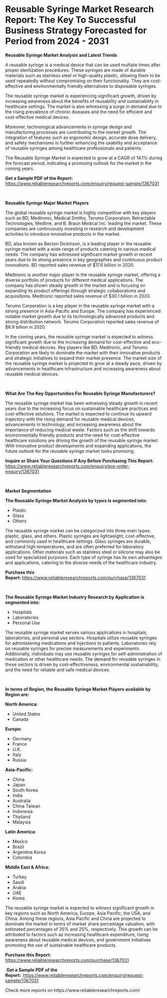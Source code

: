 <p><h1>Reusable Syringe Market Research Report: The Key To Successful Business Strategy Forecasted for Period from 2024 - 2031</h1></p><p><strong>Reusable Syringe Market Analysis and Latest Trends</strong></p>
<p><p>A reusable syringe is a medical device that can be used multiple times after proper sterilization procedures. These syringes are made of durable materials such as stainless steel or high-quality plastic, allowing them to be used repeatedly without compromising on their functionality. They are cost-effective and environmentally friendly alternatives to disposable syringes.</p><p>The reusable syringe market is experiencing significant growth, driven by increasing awareness about the benefits of reusability and sustainability in healthcare settings. The market is also witnessing a surge in demand due to the rising prevalence of chronic diseases and the need for efficient and cost-effective medical devices.</p><p>Moreover, technological advancements in syringe design and manufacturing processes are contributing to the market growth. The integration of features such as ergonomic design, accurate dose delivery, and safety mechanisms is further enhancing the usability and acceptance of reusable syringes among healthcare professionals and patients.</p><p>The Reusable Syringe Market is expected to grow at a CAGR of 14.1% during the forecast period, indicating a promising outlook for the market in the coming years.</p></p>
<p><strong>Get a Sample PDF of the Report:&nbsp;</strong> <a href="https://www.reliableresearchreports.com/enquiry/request-sample/1367031">https://www.reliableresearchreports.com/enquiry/request-sample/1367031</a></p>
<p>&nbsp;</p>
<p><strong>Reusable Syringe Major Market Players</strong></p>
<p><p>The global reusable syringe market is highly competitive with key players such as BD, Medtronic, Medical Smiths, Terumo Corporation, Retractable Technologies, Medline, and B. Braun Medical Inc. leading the market. These companies are continuously investing in research and development activities to introduce innovative products in the market.</p><p>BD, also known as Becton Dickinson, is a leading player in the reusable syringe market with a wide range of products catering to various medical needs. The company has witnessed significant market growth in recent years due to its strong presence in key geographies and continuous product innovations. BD reported sales revenue of $17.6 billion in 2020.</p><p>Medtronic is another major player in the reusable syringe market, offering a diverse portfolio of products for different medical applications. The company has shown steady growth in the market and is focusing on expanding its product offerings through strategic collaborations and acquisitions. Medtronic reported sales revenue of $30.1 billion in 2020.</p><p>Terumo Corporation is a key player in the reusable syringe market with a strong presence in Asia-Pacific and Europe. The company has experienced notable market growth due to its technologically advanced products and strong distribution network. Terumo Corporation reported sales revenue of $6.9 billion in 2020.</p><p>In the coming years, the reusable syringe market is expected to witness significant growth due to the increasing demand for cost-effective and eco-friendly medical devices. Key players like BD, Medtronic, and Terumo Corporation are likely to dominate the market with their innovative products and strategic initiatives to expand their market presence. The market size of the reusable syringe market is projected to grow at a steady pace, driven by advancements in healthcare infrastructure and increasing awareness about reusable medical devices.</p></p>
<p>&nbsp;</p>
<p><strong>What Are The Key Opportunities For Reusable Syringe Manufacturers?</strong></p>
<p><p>The reusable syringe market has been witnessing steady growth in recent years due to the increasing focus on sustainable healthcare practices and cost-effective solutions. The market is expected to continue its upward trajectory with the rising demand for reusable medical devices, advancements in technology, and increasing awareness about the importance of reducing medical waste. Factors such as the shift towards environmentally friendly products and the need for cost-effective healthcare solutions are driving the growth of the reusable syringe market. With innovative product developments and expanding applications, the future outlook for the reusable syringe market looks promising.</p></p>
<p><strong>Inquire or Share Your Questions If Any Before Purchasing This Report:</strong> <a href="https://www.reliableresearchreports.com/enquiry/pre-order-enquiry/1367031">https://www.reliableresearchreports.com/enquiry/pre-order-enquiry/1367031</a></p>
<p>&nbsp;</p>
<p><strong>Market Segmentation</strong></p>
<p><strong>The Reusable Syringe Market Analysis by types is segmented into:</strong></p>
<p><ul><li>Plastic</li><li>Glass</li><li>Others</li></ul></p>
<p><p>The reusable syringe market can be categorized into three main types: plastic, glass, and others. Plastic syringes are lightweight, cost-effective, and commonly used in healthcare settings. Glass syringes are durable, withstand high temperatures, and are often preferred for laboratory applications. Other materials such as stainless steel or silicone may also be used for specialized purposes. Each type of syringe has its own advantages and applications, catering to the diverse needs of the healthcare industry.</p></p>
<p><strong>Purchase this Report:&nbsp;</strong><a href="https://www.reliableresearchreports.com/purchase/1367031">https://www.reliableresearchreports.com/purchase/1367031</a></p>
<p>&nbsp;</p>
<p><strong>The Reusable Syringe Market Industry Research by Application is segmented into:</strong></p>
<p><ul><li>Hospitals</li><li>Laboratories</li><li>Personal Use</li></ul></p>
<p><p>The reusable syringe market serves various applications in hospitals, laboratories, and personal use sectors. Hospitals utilize reusable syringes for administering medications and injections to patients. Laboratories rely on reusable syringes for precise measurements and experiments. Additionally, individuals may use reusable syringes for self-administration of medication or other healthcare needs. The demand for reusable syringes in these sectors is driven by cost-effectiveness, environmental sustainability, and the need for reliable and safe medical devices.</p></p>
<p>&nbsp;</p>
<p><strong>In terms of Region, the Reusable Syringe Market Players available by Region are:</strong></p>
<p>
    <p> <strong> North America: </strong>
        <ul>
            <li>United States</li>
            <li>Canada</li>
        </ul>
        </p> 
    <p> <strong> Europe: </strong>
        <ul>
            <li>Germany</li>
            <li>France</li>
            <li>U.K.</li>
            <li>Italy</li>
            <li>Russia</li>
        </ul>
        </p> 
    <p> <strong> Asia-Pacific: </strong>
        <ul>
            <li>China</li>
            <li>Japan</li>
            <li>South Korea</li>
            <li>India</li>
            <li>Australia</li>
            <li>China Taiwan</li>
            <li>Indonesia</li>
            <li>Thailand</li>
            <li>Malaysia</li>
        </ul>
        </p> 
    <p> <strong> Latin America: </strong>
        <ul>
            <li>Mexico</li>
            <li>Brazil</li>
            <li>Argentina Korea</li>
            <li>Colombia</li>
        </ul>
        </p> 
    <p> <strong> Middle East & Africa: </strong>
        <ul>
            <li>Turkey</li>
            <li>Saudi</li>
            <li>Arabia</li>
            <li>UAE</li>
            <li>Korea</li>
        </ul>
    </p>
    </p>
<p><p>The reusable syringe market is expected to witness significant growth in key regions such as North America, Europe, Asia Pacific, the USA, and China. Among these regions, Asia Pacific and China are projected to dominate the market in terms of market share percentage valuation, with estimated percentages of 35% and 25%, respectively. This growth can be attributed to factors such as increasing healthcare expenditure, rising awareness about reusable medical devices, and government initiatives promoting the use of sustainable healthcare products.</p></p>
<p><strong>Purchase this Report: </strong><a href="https://www.reliableresearchreports.com/purchase/1367031">https://www.reliableresearchreports.com/purchase/1367031</a></p>
<p>&nbsp;<strong>Get a Sample PDF of the Report:&nbsp;&nbsp;</strong><a href="https://www.reliableresearchreports.com/enquiry/request-sample/1367031">https://www.reliableresearchreports.com/enquiry/request-sample/1367031</a></p>
<p><strong></strong></p>
<p>Check more reports on https://www.reliableresearchreports.com/</p>